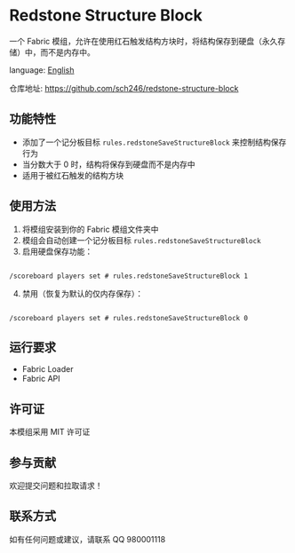 # Redstone Structure Block

一个 Fabric 模组，允许在使用红石触发结构方块时，将结构保存到硬盘（永久存储）中，而不是内存中。

language: [English](./README_en.md)

仓库地址: https://github.com/sch246/redstone-structure-block

## 功能特性

- 添加了一个记分板目标 `rules.redstoneSaveStructureBlock` 来控制结构保存行为
- 当分数大于 0 时，结构将保存到硬盘而不是内存中
- 适用于被红石触发的结构方块

## 使用方法

1. 将模组安装到你的 Fabric 模组文件夹中
2. 模组会自动创建一个记分板目标 `rules.redstoneSaveStructureBlock`
3. 启用硬盘保存功能：
```

/scoreboard players set # rules.redstoneSaveStructureBlock 1
```
4. 禁用（恢复为默认的仅内存保存）：
```

/scoreboard players set # rules.redstoneSaveStructureBlock 0
```

## 运行要求

- Fabric Loader
- Fabric API

## 许可证

本模组采用 MIT 许可证

## 参与贡献

欢迎提交问题和拉取请求！

## 联系方式

如有任何问题或建议，请联系 QQ 980001118
